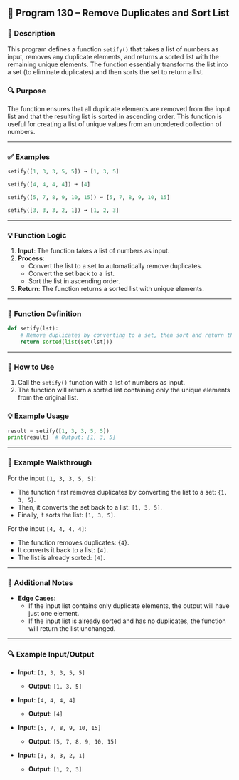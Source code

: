 
## 📘 Program 130 – Remove Duplicates and Sort List

### 📝 Description  

This program defines a function `setify()` that takes a list of numbers as input, removes any duplicate elements, and returns a sorted list with the remaining unique elements. The function essentially transforms the list into a set (to eliminate duplicates) and then sorts the set to return a list.

### 🔍 Purpose  

The function ensures that all duplicate elements are removed from the input list and that the resulting list is sorted in ascending order. This function is useful for creating a list of unique values from an unordered collection of numbers.

---

### ✅ Examples

```python
setify([1, 3, 3, 5, 5]) ➞ [1, 3, 5]

setify([4, 4, 4, 4]) ➞ [4]

setify([5, 7, 8, 9, 10, 15]) ➞ [5, 7, 8, 9, 10, 15]

setify([3, 3, 3, 2, 1]) ➞ [1, 2, 3]
```

---

### 💡 Function Logic

1. **Input**: The function takes a list of numbers as input.
2. **Process**:
   - Convert the list to a set to automatically remove duplicates.
   - Convert the set back to a list.
   - Sort the list in ascending order.
3. **Return**: The function returns a sorted list with unique elements.

---

### 🧠 Function Definition

```python
def setify(lst):
    # Remove duplicates by converting to a set, then sort and return the list
    return sorted(list(set(lst)))
```

---

### 🔁 How to Use

1. Call the `setify()` function with a list of numbers as input.
2. The function will return a sorted list containing only the unique elements from the original list.

### 💡 Example Usage

```python
result = setify([1, 3, 3, 5, 5])
print(result)  # Output: [1, 3, 5]
```

---

### 🧠 Example Walkthrough

For the input `[1, 3, 3, 5, 5]`:

- The function first removes duplicates by converting the list to a set: `{1, 3, 5}`.
- Then, it converts the set back to a list: `[1, 3, 5]`.
- Finally, it sorts the list: `[1, 3, 5]`.

For the input `[4, 4, 4, 4]`:

- The function removes duplicates: `{4}`.
- It converts it back to a list: `[4]`.
- The list is already sorted: `[4]`.

---

### 🧠 Additional Notes

- **Edge Cases**:
  - If the input list contains only duplicate elements, the output will have just one element.
  - If the input list is already sorted and has no duplicates, the function will return the list unchanged.

---

### 🔍 Example Input/Output

- **Input**: `[1, 3, 3, 5, 5]`
  - **Output**: `[1, 3, 5]`
  
- **Input**: `[4, 4, 4, 4]`
  - **Output**: `[4]`
  
- **Input**: `[5, 7, 8, 9, 10, 15]`
  - **Output**: `[5, 7, 8, 9, 10, 15]`

- **Input**: `[3, 3, 3, 2, 1]`
  - **Output**: `[1, 2, 3]`
